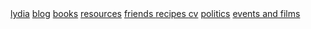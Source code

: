 <div class="navbar">
  <a href="/">lydia</a>
  <a href="/blog/">blog</a>
  <a href="/books/">books</a>
  <a href="/resources/">resources</a>
  <a href="/friends/">friends </a>
  <a href="/recipes/">recipes </a>
  <a href="/assets/files/Presentation-13.pdf" download>cv</a>
  <a href="/politics/">politics</a>
  <a href="/events-films/">events and films</a>
  <!--<a class="newlink" href="/recipes/">recipes</a> -->
</div>
